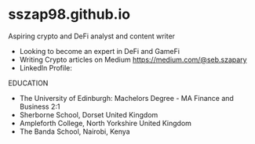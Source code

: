 # sszap98.github.io
Aspiring crypto and DeFi analyst and content writer 

- Looking to become an expert in DeFi and GameFi 
- Writing Crypto articles on Medium https://medium.com/@seb.szapary 
- LinkedIn Profile: 

EDUCATION 
- The University of Edinburgh: Machelors Degree - MA Finance and Business 2:1 
- Sherborne School, Dorset United Kingdom 
- Ampleforth College, North Yorkshire United Kingdom 
- The Banda School, Nairobi, Kenya 


